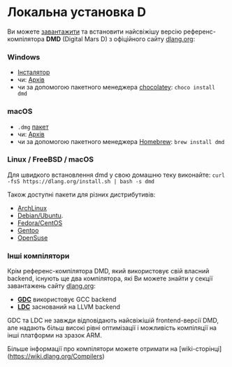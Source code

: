 # Локальна установка D

Ви можете [завантажити](http://dlang.org/download.html) та встановити
найсвіжішу версію референс-компілятора **DMD** (Digital Mars D) з
офіційного сайту [dlang.org](https://dlang.org):

### Windows

* [Інсталятор](http://downloads.dlang.org/releases/2.x/{{latest-release}}/dmd-{{latest-release}}.exe)
* чи: [Архів](http://downloads.dlang.org/releases/2.x/{{latest-release}}/dmd.{{latest-release}}.windows.7z)
* чи за допомогою пакетного менеджера [chocolatey](https://chocolatey.org/packages/dmd): `choco install dmd`

### macOS

* `.dmg` [пакет](http://downloads.dlang.org/releases/2.x/{{latest-release}}/dmd.{{latest-release}}.dmg)
* чи: [Архів](http://downloads.dlang.org/releases/2.x/{{latest-release}}/dmd.{{latest-release}}.osx.tar.xz)
* чи за допомогою пакетного менеджера [Homebrew](http://brew.sh): `brew install dmd`

### Linux / FreeBSD / macOS

Для швидкого встановлення dmd у свою домашню теку виконайте:
 `curl -fsS https://dlang.org/install.sh | bash -s dmd`

Також доступні пакети для різних дистрибутивів:

* [ArchLinux](https://wiki.archlinux.org/index.php/D_(programming_language))
* [Debian/Ubuntu](http://d-apt.sourceforge.net).
* [Fedora/CentOS](http://dlang.org/download.html#dmd)
* [Gentoo](https://wiki.gentoo.org/wiki/Dlang)
* [OpenSuse](http://dlang.org/download.html#dmd)

### Інші компілятори

Крім референс-компілятора DMD, який використовує свій власний backend,
існують ще два компілятора, які Ви можете знайти у секції завантажень сайту
[dlang.org](https://dlang.org):

* [**GDC**](http://gdcproject.org/downloads) використовує GCC backend
* [**LDC**](https://github.com/ldc-developers/ldc#installation) заснований на LLVM backend

GDC та LDC не завжди відповідають найсвіжішій frontend-версії DMD, 
але надають більш високі рівні оптимізації і можливість компіляції на
інші платформи на зразок ARM.

Більше інформації про компілятори можете отримати на [wiki-сторінці]
(https://wiki.dlang.org/Compilers)

